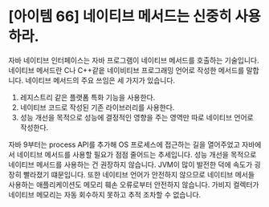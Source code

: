 # [아이템 66] 네이티브 메서드는 신중히 사용하라.

자바 네이티브 인터페이스는 자바 프로그램이 네이티브 메서드를 호출하는 기술입니다. 네이티브 메서드란 C나 C++같읕 네이비티브 프로그래밍 언어로 작성한 메서드를 말합니다. 네이티브 메서드의 주요 쓰임은 세 가지가 있습니다.
1. 레지스트리 같은 플랫폼 특화 기능을 사용한다.
2. 네이티브 코드로 작성된 기존 라이브러리를 사용한다.
3. 성능 개선을 목적으로 성능에 결정적인 영향을 주는 영역만 따로 네이티브 언어로 작성한다.


자바 9부터는 process API를 추가해 OS 프로세스에 접근하는 길을 열어주었고 자바에서 네이티브 메서드를 사용할 필요가 점점 줄어드는 추세입니다. 성능 개선을 목적으로 네이티브 메서드를 사용하는 건 권장하지 않습니다. JVM이 많이 발전한 덕에 속도가 굉장히 빨라졌기 떄문입니다. 또한 네이티브 언어가 안전하지 않으므로 네이티브 메서들 사용하는 애플리케이션도 메모리 훼손 오류로부터 안전하지 않습니다. 가비지 컬렉터가 네이티브 메모리는 자동 회수하지 못하고 추적 조차할 수 없습니다.